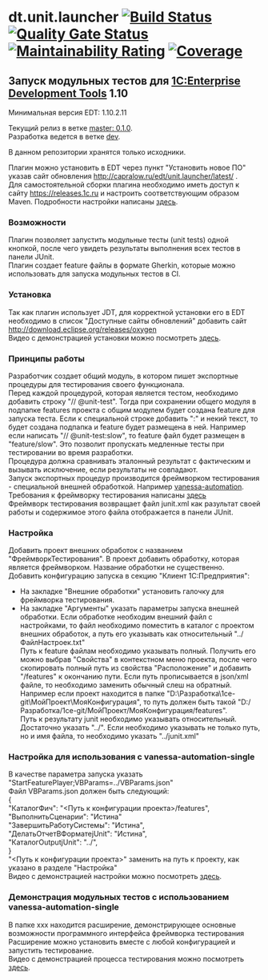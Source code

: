 ﻿# dt.unit.launcher [![Build Status](https://travis-ci.org/DoublesunRUS/ru.capralow.dt.unit.launcher.svg)](https://travis-ci.org/DoublesunRUS/ru.capralow.dt.unit.launcher) [![Quality Gate Status](https://sonarcloud.io/api/project_badges/measure?project=DoublesunRUS_ru.capralow.dt.unit.launcher&metric=alert_status)](https://sonarcloud.io/dashboard?id=DoublesunRUS_ru.capralow.dt.unit.launcher) [![Maintainability Rating](https://sonarcloud.io/api/project_badges/measure?project=DoublesunRUS_ru.capralow.dt.unit.launcher&metric=sqale_rating)](https://sonarcloud.io/dashboard?id=DoublesunRUS_ru.capralow.dt.unit.launcher) [![Coverage](https://sonarcloud.io/api/project_badges/measure?project=DoublesunRUS_ru.capralow.dt.unit.launcher&metric=coverage)](https://sonarcloud.io/dashboard?id=DoublesunRUS_ru.capralow.dt.unit.launcher)


## Запуск модульных тестов для [1C:Enterprise Development Tools](http://v8.1c.ru/overview/IDE/) 1.10

Минимальная версия EDT: 1.10.2.11

Текущий релиз в ветке [master: 0.1.0](https://github.com/DoublesunRUS/ru.capralow.dt.unit.launcher/tree/master).<br>
Разработка ведется в ветке [dev](https://github.com/DoublesunRUS/ru.capralow.dt.unit.launcher/tree/dev).<br>

В данном репозитории хранятся только исходники.<br>

Плагин можно установить в EDT через пункт "Установить новое ПО" указав сайт обновления http://capralow.ru/edt/unit.launcher/latest/ .<br>
Для самостоятельной сборки плагина необходимо иметь доступ к сайту https://releases.1c.ru и настроить соответствующим образом Maven. Подробности настройки написаны [здесь](https://github.com/1C-Company/dt-example-plugins/blob/master/simple-plugin/README.md).<br>

### Возможности
Плагин позволяет запустить модульные тесты (unit tests) одной кнопкой, после чего увидеть результаты выполнения всех тестов в панели JUnit.<br>
Плагин создает feature файлы в формате Gherkin, которые можно использовать для запуска модульных тестов в CI.

### Установка
Так как плагин использует JDT, для корректной установки его в EDT необходимо в список "Доступные сайты обновлений" добавить сайт
http://download.eclipse.org/releases/oxygen <br>
Видео с демонстрацией установки можно посмотреть [здесь](http://youtube.com).

### Принципы работы
Разработчик создает общий модуль, в котором пишет экспортные процедуры для тестирования своего функционала.<br>
Перед каждой процедурой, которая является тестом, необходимо добавить строку "// @unit-test". Тогда при сохранении общего модуля в подпапке features проекта с общим модулем будет создана feature для запуска теста. Если к специальной строке добавить ":" и некий текст, то
будет создана подпапка и feature будет размещена в ней. Например если написать "// @unit-test:slow", то feature файл будет размещен в "feature/slow". Это позволит пропускать медленные тесты при тестировании во время разработки.<br>
Процедура должна сравнивать эталонный результат с фактическим и вызывать исключение, если результаты не совпадают.<br>
Запуск экспортных процедур производится фреймворком тестирования - специальной внешней обработкой. Например [vanessa-automation](https://github.com/Pr-Mex/vanessa-automation). Требования к фреймворку тестирования написаны [здесь](https://github.com/DoublesunRUS/ru.capralow.dt.unit.launcher/blob/master/TEST_FRAMEWORK_API.md) <br>
Фреймворк тестирования возвращает файл junit.xml как разультат своей работы и содержимое этого файла отображается в панели JUnit.

### Настройка
Добавить проект внешних обработок с названием "ФреймворкТестирования". В проект добавить обработку, которая является фреймворком.
Название обработки не существенно.<br>
Добавить конфигурацию запуска в секцию "Клиент 1С:Предприятия":
  - На закладке "Внешние обработки" установить галочку для фреймворка тестирования.<br>
  - На закладке "Аргументы" указать параметры запуска внешней обработки. Если обработке необходим внешний файл с настройками, то файл необходимо поместить в каталог с проектом внешних обработок, а путь его указывать как относительный "../ФайлНастроек.txt"<br>
Путь к feature файлам необходимо указывать полный. Получить его можно выбрав "Свойства" в контекстном меню проекта, после чего скопировать полный путь из свойства "Расположение" и добавить "/features" к окончанию пути. Если путь прописывается в json/xml файле, то необходимо заменить обычный слеш на обратный. Например если проект находится в папке "D:\Разработка\1ce-git\МойПроект\МояКонфигурация", то путь должен быть такой "D:/Разработка/1ce-git/МойПроект/МояКонфигурация/features". <br>
Путь к результату junit необходимо указывать относительный. Достаточно указать "../". Если необходимо указывать не только путь, но и имя файла, то необходимо указать "../junit.xml"

### Настройка для использования с vanessa-automation-single
В качестве параметра запуска указать "StartFeaturePlayer;VBParams=../VBParams.json"<br>
Файл VBParams.json должен быть следующий:<br>
{<br>
   "КаталогФич": "<Путь к конфигурации проекта>/features",<br>
   "ВыполнитьСценарии": "Истина"<br>
   "ЗавершитьРаботуСистемы": "Истина",<br>
   "ДелатьОтчетВФорматеjUnit": "Истина",<br>
   "КаталогOutputjUnit": "../",<br>
}<br>
"<Путь к конфигурации проекта>" заменить на путь к проекту, как указано в разделе "Настройка"<br>
Видео с демонстрацией настройки можно посмотреть [здесь](http://youtube.com).

### Демонстрация модульных тестов с использованием vanessa-automation-single
В папке ххх находится расширение, демонстрирующее основные возможности программного интерфейса фреймворка тестирования<br>
Расширение можно установить вместе с любой конфигурацией и запустить тестирование.<br>
Видео с демонстрацией процесса тестирования можно посмотреть [здесь](http://youtube.com).
